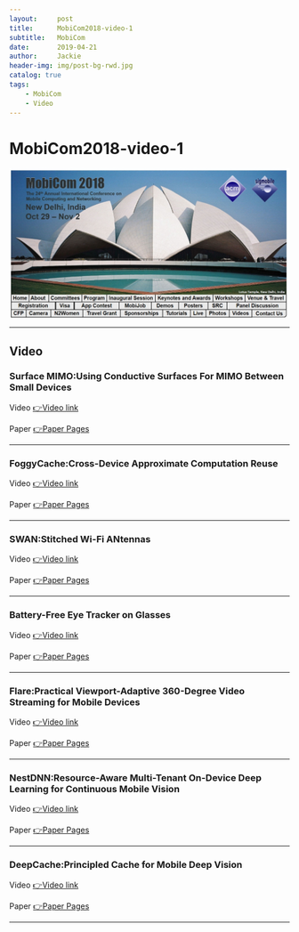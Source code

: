 ```yaml
---
layout:     post
title:      MobiCom2018-video-1
subtitle:   MobiCom
date:       2019-04-21
author:     Jackie
header-img: img/post-bg-rwd.jpg
catalog: true
tags:
    - MobiCom
    - Video
---
```


# MobiCom2018-video-1

![](https://raw.githubusercontent.com/a416485164/a416485164.github.io/master/img/MobiCom2018_1.jpg)

***

## Video

### Surface MIMO:Using Conductive Surfaces For MIMO Between Small Devices

<p>Video <a href="https://www.youtube.com/watch?v=hxg3bXPLr70">👉Video link</a></p>

<p>Paper <a href="https://arxiv.org/pdf/1809.02726.pdf">👉Paper Pages</a></p>

***

### FoggyCache:Cross-Device Approximate Computation Reuse

<p>Video <a href="https://www.youtube.com/watch?v=e02p7813kN8&feature=youtu.be">👉Video link</a></p>

<p>Paper <a href="http://www.cs.yale.edu/homes/guo-peizhen/files/foggycache-mobicom18.pdf">👉Paper Pages</a></p>

***

### SWAN:Stitched Wi-Fi ANtennas

<p>Video <a href="https://www.youtube.com/watch?v=aqbcbSoTOP0">👉Video link</a></p>

<p>Paper <a href="http://www.cs.princeton.edu/~yaxiongx/assets/paper/SWAN.pdf">👉Paper Pages</a></p>

***

### Battery-Free Eye Tracker on Glasses

<p>Video <a href="https://www.youtube.com/watch?v=b5AGVpQefss&feature=youtu.be">👉Video link</a></p>

<p>Paper <a href="https://www.cs.dartmouth.edu/~ltx/paper/eye.pdf">👉Paper Pages</a></p>

***

### Flare:Practical Viewport-Adaptive 360-Degree Video Streaming for Mobile Devices 

<p>Video <a href="https://www.youtube.com/watch?v=fIAsc_uuDHo&feature=youtu.be">👉Video link</a></p>

<p>Paper <a href="https://www-users.cs.umn.edu/~fengqian/paper/flare_mobicom18.pdf">👉Paper Pages</a></p>

***

### NestDNN:Resource-Aware Multi-Tenant On-Device Deep Learning for Continuous Mobile Vision 

<p>Video <a href="https://www.youtube.com/watch?v=a7h0gPTuPfg&feature=youtu.be">👉Video link</a></p>

<p>Paper <a href="https://arxiv.org/pdf/1810.10090.pdf">👉Paper Pages</a></p>

***

### DeepCache:Principled Cache for Mobile Deep Vision 

<p>Video <a href="https://www.youtube.com/watch?v=e--h37_VD0k">👉Video link</a></p>

<p>Paper <a href="https://arxiv.org/pdf/1712.01670.pdf">👉Paper Pages</a></p>

***

